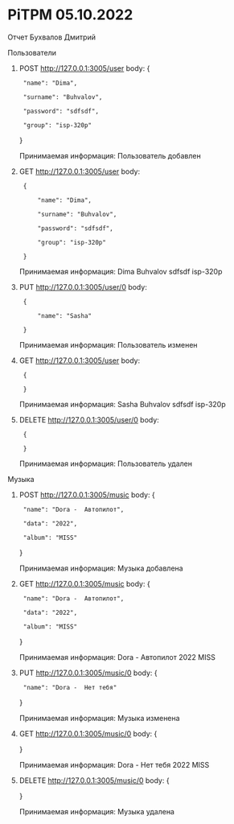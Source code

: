 # PiTPM 05.10.2022

Отчет
Бухвалов Дмитрий


Пользователи

1. POST http://127.0.0.1:3005/user
    body:
    {
    
        "name": "Dima",
    
        "surname": "Buhvalov",
        
        "password": "sdfsdf",
    
        "group": "isp-320p"
    
    }

    Принимаемая информация: Пользователь добавлен

2. GET http://127.0.0.1:3005/user
    body:
        
        {
        
            "name": "Dima",
    
            "surname": "Buhvalov",
        
            "password": "sdfsdf",
    
            "group": "isp-320p"
    
        }

    Принимаемая информация: Dima Buhvalov sdfsdf isp-320p


3. PUT http://127.0.0.1:3005/user/0
    body:
        
        {
        
            "name": "Sasha"
    
        }

    Принимаемая информация: Пользователь изменен


4. GET http://127.0.0.1:3005/user
    body:
        
        {
    
        }

    Принимаемая информация: Sasha Buhvalov sdfsdf isp-320p


5. DELETE http://127.0.0.1:3005/user/0
    body:
        
        {
    
        }

    Принимаемая информация: Пользователь удален



Музыка

1. POST http://127.0.0.1:3005/music
    body:
    {
    
        "name": "Dora -  Автопилот",
    
        "data": "2022",
        
        "album": "MISS"
    
    
    }
    
    Принимаемая информация: Музыка добавлена



2. GET http://127.0.0.1:3005/music
    body:
    {
    
        "name": "Dora -  Автопилот",
    
        "data": "2022",
        
        "album": "MISS"
    
    
    }
    
    Принимаемая информация: Dora - Автопилот 2022 MISS


3. PUT http://127.0.0.1:3005/music/0
    body:
    {
    
        "name": "Dora -  Нет тебя"
    
    }
    
    Принимаемая информация: Музыка изменена


4. GET http://127.0.0.1:3005/music/0
    body:
    {
    
    }
    
    Принимаемая информация: Dora - Нет тебя 2022 MISS


5. DELETE http://127.0.0.1:3005/music/0
    body:
    {
    
    }
    
    Принимаемая информация: Музыка удалена
